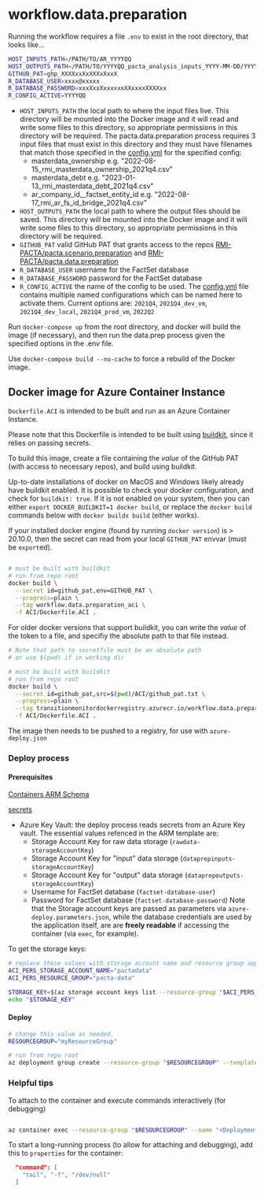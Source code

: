 # workflow.data.preparation

Running the workflow requires a file `.env` to exist in the root directory, that looks like...

``` sh
HOST_INPUTS_PATH=/PATH/TO/AR_YYYYQQ
HOST_OUTPUTS_PATH=/PATH/TO/YYYYQQ_pacta_analysis_inputs_YYYY-MM-DD/YYYYQQ
GITHUB_PAT=ghp_XXXXxxXxXXXxXxxX
R_DATABASE_USER=xxxx@xxxxx
R_DATABASE_PASSWORD=xxxXxxXxxxxxxXXxxxxXXXXxx
R_CONFIG_ACTIVE=YYYYQQ
```

- `HOST_INPUTS_PATH` the local path to where the input files live. This directory will be mounted into the Docker image and it will read and write some files to this directory, so appropriate permissions in this directory will be required. The pacta.data.preparation process requires 3 input files that must exist in this directory and they must have filenames that match those specified in the [config.yml](config.yml) for the specified config:
  - masterdata_ownership e.g. "2022-08-15_rmi_masterdata_ownership_2021q4.csv"
  - masterdata_debt e.g. "2023-01-13_rmi_masterdata_debt_2021q4.csv"
  - ar_company_id__factset_entity_id e.g. "2022-08-17_rmi_ar_fs_id_bridge_2021q4.csv"
- `HOST_OUTPUTS_PATH` the local path to where the output files should be saved. This directory will be mounted into the Docker image and it will write some files to this directory, so appropriate permissions in this directory will be required.
- `GITHUB_PAT` valid GitHub PAT that grants access to the repos [RMI-PACTA/pacta.scenario.preparation](https://github.com/RMI-PACTA/pacta.scenario.preparation) and [RMI-PACTA/pacta.data.preparation](https://github.com/RMI-PACTA/pacta.data.preparation)
- `R_DATABASE_USER` username for the FactSet database
- `R_DATABASE_PASSWORD` password for the FactSet database
- `R_CONFIG_ACTIVE` the name of the config to be used. The [config.yml](config.yml) file contains multiple named configurations which can be named here to activate them. Current options are: `2021Q4`, `2021Q4_dev_vm`, `2021Q4_dev_local`, `2021Q4_prod_vm`, `2022Q2`

Run `docker-compose up` from the root directory, and docker will build the image (if necessary), and then run the data.prep process given the specified options in the .env file.

Use `docker-compose build --no-cache` to force a rebuild of the Docker image.

## Docker image for Azure Container Instance

`Dockerfile.ACI` is intended to be built and run as an Azure Container Instance.

Please note that this Dockerfile is intended to be built using [buildkit](https://docs.docker.com/build/buildkit/), since it relies on passing secrets.

To build this image, create a file containing the _value_ of the GitHub PAT (with access to necessary repos), and build using buildkit.

Up-to-date installations of docker on MacOS and Windows likely already have buildkit enabled.
It is possible to check your docker configuration, and check for `buildkit: true`.
If it is not enabled on your system, then you can either `export DOCKER_BUILDKIT=1 docker build`, or replace the `docker build` commands below with `docker buildx build` (either works).

If your installed docker engine (found by running `docker version`) is > 20.10.0, then the secret can read from your local `GITHUB_PAT` envvar (must be `export`ed).

```sh

# must be built with buildkit
# run from repo root
docker build \
  --secret id=github_pat,env=GITHUB_PAT \
  --progress=plain \
  --tag workflow.data.preparation_aci \
  -f ACI/Dockerfile.ACI . 

```

For older docker versions that support buildkit, you can write the _value_ of the token to a file, and specifiy the absolute path to that file instead.

```sh
# Note that path to secretfile must be an absolute path 
# or use $(pwd) if in working dir

# must be built with buildkit
# run from repo root
docker build \
  --secret id=github_pat,src=$(pwd)/ACI/github_pat.txt \
  --progress=plain \
  --tag transitionmonitordockerregistry.azurecr.io/workflow.data.preparation_aci \
  -f ACI/Dockerfile.ACI . 

```

The image then needs to be pushed to a registry, for use with `azure-deploy.json`

### Deploy process

#### Prerequisites

[Containers ARM Schema](https://learn.microsoft.com/en-us/azure/templates/microsoft.containerinstance/containergroups?pivots=deployment-language-arm-template#resource-format)

[secrets](https://learn.microsoft.com/en-us/azure/container-apps/manage-secrets?tabs=azure-portal)

- Azure Key Vault: the deploy process reads secrets from an Azure Key vault. The essential values refenced in the ARM template are:
  - Storage Account Key for raw data storage (`rawdata-storageAccountKey`)
  - Storage Account Key for "input" data storage (`dataprepinputs-storageAccountKey`)
  - Storage Account Key for "output" data storage (`dataprepoutputs-storageAccountKey`)
  - Username for FactSet database (`factset-database-user`)
  - Password for FactSet database (`factset-database-password`)
Note that the Storage account keys are passed as parameters via `azure-deploy.parameters.json`, while the database credentials are used by the application itself, are are __freely readable__ if accessing the container (via `exec`, for example).

To get the storage keys:

```sh
# replace these values with storage account name and resource group appropriate to your deployment
ACI_PERS_STORAGE_ACCOUNT_NAME="pactadata"
ACI_PERS_RESOURCE_GROUP="pacta-data"

STORAGE_KEY=$(az storage account keys list --resource-group "$ACI_PERS_RESOURCE_GROUP" --account-name "$ACI_PERS_STORAGE_ACCOUNT_NAME" --query "[0].value" --output tsv)
echo "$STORAGE_KEY"
```

#### Deploy

```sh
# change this value as needed.
RESOURCEGROUP="myResourceGroup"

# run from repo root
az deployment group create --resource-group "$RESOURCEGROUP" --template-file ACI/azure-deploy.json --parameters @ACI/azure-deploy.parameters.json

```

### Helpful tips

To attach to the container and execute commands interactively (for debugging)

```sh

az container exec --resource-group "$RESOURCEGROUP" --name "<Deployment Group Name>" --container-name "data-prep" --exec-command "/bin/bash"

```

To start a long-running process (to allow for attaching and debugging), add this to `properties` for the container:

```json
  "command": [
    "tail", "-f", "/dev/null"
  ]
```
